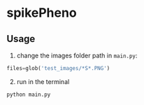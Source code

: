 # spikePheno

## Usage

1. change the images folder path in `main.py`:
```Python
files=glob('test_images/*S*.PNG')
```

2. run in the terminal
```bash
python main.py
```